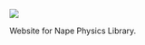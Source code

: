 ![](https://github.com/deltaluca/www.napephys.com/blob/gh-pages/assets/nape.png?raw=true)

Website for Nape Physics Library.
